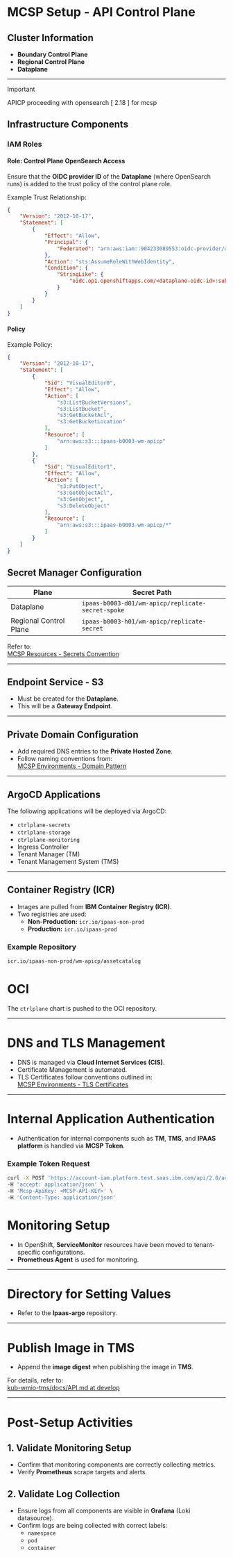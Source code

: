 # MCSP Setup - API Control Plane

## Cluster Information

- **Boundary Control Plane**
- **Regional Control Plane**
- **Dataplane**

---
> [!IMPORTANT]
> APICP proceeding with opensearch [ 2.18 ] for mcsp

## Infrastructure Components

### IAM Roles

#### Role: Control Plane OpenSearch Access

Ensure that the **OIDC provider ID** of the **Dataplane** (where OpenSearch runs) is added to the trust policy of the control plane role.

Example Trust Relationship:

```json
{
    "Version": "2012-10-17",
    "Statement": [
        {
            "Effect": "Allow",
            "Principal": {
                "Federated": "arn:aws:iam::904233089553:oidc-provider/oidc.op1.openshiftapps.com/<dataplane-oidc-id>"
            },
            "Action": "sts:AssumeRoleWithWebIdentity",
            "Condition": {
                "StringLike": {
                    "oidc.op1.openshiftapps.com/<dataplane-oidc-id>:sub": "system:serviceaccount:cplane-*:*"
                }
            }
        }
    ]
}

```

#### Policy

Example Policy:


```json
{
    "Version": "2012-10-17",
    "Statement": [
        {
            "Sid": "VisualEditor0",
            "Effect": "Allow",
            "Action": [
                "s3:ListBucketVersions",
                "s3:ListBucket",
                "s3:GetBucketAcl",
                "s3:GetBucketLocation"
            ],
            "Resource": [
                "arn:aws:s3:::ipaas-b0003-wm-apicp"
            ]
        },
        {
            "Sid": "VisualEditor1",
            "Effect": "Allow",
            "Action": [
                "s3:PutObject",
                "s3:GetObjectAcl",
                "s3:GetObject",
                "s3:DeleteObject"
            ],
            "Resource": [
                "arn:aws:s3:::ipaas-b0003-wm-apicp/*"
            ]
        }
    ]
}
```



## Secret Manager Configuration

| Plane                  | Secret Path                                                |
|-----------------------|-------------------------------------------------|
| Dataplane               | `ipaas-b0003-d01/wm-apicp/replicate-secret-spoke` |
| Regional Control Plane  | `ipaas-b0003-h01/wm-apicp/replicate-secret`     |

Refer to:  
[MCSP Resources - Secrets Convention](https://github.com/ibm-webmethods/kub-helm-charts-common/wiki/MCSP-Resources#secrets-convention-in-aws-secrets-manager)

---

## Endpoint Service - S3

- Must be created for the **Dataplane**.
- This will be a **Gateway Endpoint**.

---

## Private Domain Configuration

- Add required DNS entries to the **Private Hosted Zone**.
- Follow naming conventions from:  
[MCSP Environments - Domain Pattern](https://github.com/ibm-webmethods/kub-helm-charts-common/wiki/MCSP-Environments#domain-pattern-for-private-hosted-zone)

---

## ArgoCD Applications

The following applications will be deployed via ArgoCD:

- `ctrlplane-secrets`
- `ctrlplane-storage`
- `ctrlplane-monitoring`
- Ingress Controller
- Tenant Manager (TM)
- Tenant Management System (TMS)

---

## Container Registry (ICR)

- Images are pulled from **IBM Container Registry (ICR)**.
- Two registries are used:
    - **Non-Production:** `icr.io/ipaas-non-prod`
    - **Production:** `icr.io/ipaas-prod`

### Example Repository

```bash
icr.io/ipaas-non-prod/wm-apicp/assetcatalog
```

# OCI

The `ctrlplane` chart is pushed to the OCI repository.

---

# DNS and TLS Management

- DNS is managed via **Cloud Internet Services (CIS)**.
- Certificate Management is automated.
- TLS Certificates follow conventions outlined in:  
  [MCSP Environments - TLS Certificates](https://github.com/ibm-webmethods/kub-helm-charts-common/wiki/MCSP-Environments#tls-certificates)

---

# Internal Application Authentication

- Authentication for internal components such as **TM**, **TMS**, and **IPAAS platform** is handled via **MCSP Token**.

### Example Token Request

```sh
curl -X POST 'https://account-iam.platform.test.saas.ibm.com/api/2.0/accounts/<INTERNAL-ACCOUNT-ID>/apikeys/token' \
-H 'accept: application/json' \
-H 'Mcsp-ApiKey: <MCSP-API-KEY>' \
-H 'Content-Type: application/json'
```

# Monitoring Setup

- In OpenShift, **ServiceMonitor** resources have been moved to tenant-specific configurations.
- **Prometheus Agent** is used for monitoring.

---

# Directory for Setting Values

- Refer to the **Ipaas-argo** repository.

---

# Publish Image in TMS

- Append the **image digest** when publishing the image in **TMS**.

For details, refer to:  
[kub-wmio-tms/docs/API.md at develop](https://github.com/ibm-webmethods/kub-wmio-tms/blob/develop/docs/API.md#publish-release)

---

# Post-Setup Activities

## 1. Validate Monitoring Setup

- Confirm that monitoring components are correctly collecting metrics.
- Verify **Prometheus** scrape targets and alerts.

## 2. Validate Log Collection

- Ensure logs from all components are visible in **Grafana** (Loki datasource).
- Confirm logs are being collected with correct labels:
    - `namespace`
    - `pod`
    - `container`
